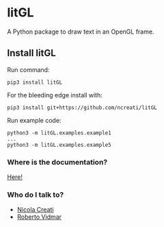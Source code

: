 # litGL
A Python package to draw text in an OpenGL frame.


## Install litGL ##
Run command:
    
    pip3 install litGL 

For the bleeding edge install with:

    pip3 install git+https://github.com/ncreati/litGL

Run example code:

    python3 -m litGL.examples.example1
    ...
    python3 -m litGL.examples.example5

### Where is the documentation? ###
[Here!](http:///github.com/ncreati/litGL/doc/html)

### Who do I talk to? ###

* [Nicola Creati](http://www.inogs.it//users/nicola-creati)
* [Roberto Vidmar](http://www.inogs.it//users/roberto-vidmar)

